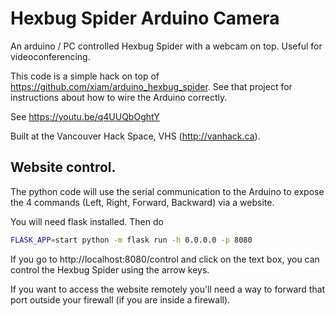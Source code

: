 # Hexbug Spider Arduino Camera

An arduino / PC controlled Hexbug Spider with a webcam on top. Useful
for videoconferencing.

This code is a simple hack on top of
https://github.com/xiam/arduino_hexbug_spider.  See that project for
instructions about how to wire the Arduino correctly.

See https://youtu.be/q4UUQbOghtY

Built at the Vancouver Hack Space, VHS (http://vanhack.ca).

## Website control.

The python code will use the serial communication to the Arduino to
expose the 4 commands (Left, Right, Forward, Backward) via a website.

You will need flask installed. Then do

```bash
FLASK_APP=start python -m flask run -h 0.0.0.0 -p 8080
```

If you go to http://localhost:8080/control and click on the text box,
you can control the Hexbug Spider using the arrow keys.

If you want to access the website remotely you'll need a way to
forward that port outside your firewall (if you are inside a
firewall).

